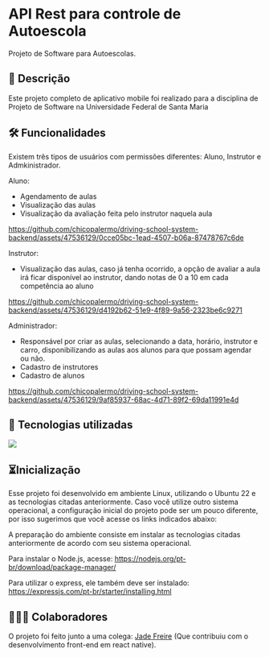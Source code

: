 # API Rest para controle de Autoescola
Projeto de Software para Autoescolas.

## 📖 Descrição
Este projeto completo de aplicativo mobile foi realizado para a disciplina de Projeto de Software na Universidade Federal de Santa Maria

## 🛠️ Funcionalidades
Existem três tipos de usuários com permissões diferentes: Aluno, Instrutor e Admkinistrador.

Aluno: 
- Agendamento de aulas
- Visualização das aulas
- Visualização da avaliação feita pelo instrutor naquela aula
  
https://github.com/chicopalermo/driving-school-system-backend/assets/47536129/0cce05bc-1ead-4507-b06a-87478767c6de

Instrutor: 
- Visualização das aulas, caso já tenha ocorrido, a opção de avaliar a aula irá ficar disponível ao instrutor, dando notas de 0 a 10 em cada competência ao aluno
  
https://github.com/chicopalermo/driving-school-system-backend/assets/47536129/d4192b62-51e9-4f89-9a56-2323be6c9271

Administrador: 
- Responsável por criar as aulas, selecionando a data, horário, instrutor e carro, disponibilizando as aulas aos alunos para que possam agendar ou não.
- Cadastro de instrutores
- Cadastro de alunos
  
https://github.com/chicopalermo/driving-school-system-backend/assets/47536129/9af85937-68ac-4d71-89f2-69da11991e4d

## 📡 Tecnologias utilizadas
<p align="left"> <a href="https://github.com/chicopalermo"><img src="https://skillicons.dev/icons?i=express,nodejs,js,postgres"> </a> </p>

## ⏳Inicialização
Esse projeto foi desenvolvido em ambiente Linux, utilizando o Ubuntu 22 e as tecnologias citadas anteriormente. Caso você utilize outro sistema operacional, a configuração inicial do projeto pode ser um pouco diferente, por isso sugerimos que você acesse os links indicados abaixo:

A preparação do ambiente consiste em instalar as tecnologias citadas anteriormente de acordo com seu sistema operacional.

Para instalar o Node.js, acesse: https://nodejs.org/pt-br/download/package-manager/

Para utilizar o express, ele também deve ser instalado: https://expressjs.com/pt-br/starter/installing.html

## 🤵🤵‍♀️ Colaboradores
O projeto foi feito junto a uma colega: <a href="https://github.com/Aela-ui">Jade Freire</a> (Que contribuiu com o desenvolvimento front-end em react native).

